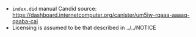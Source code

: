 - `index.did` manual Candid source: https://dashboard.internetcomputer.org/canister/um5iw-rqaaa-aaaaq-qaaba-cai
- Licensing is assumed to be that described in ../../NOTICE
